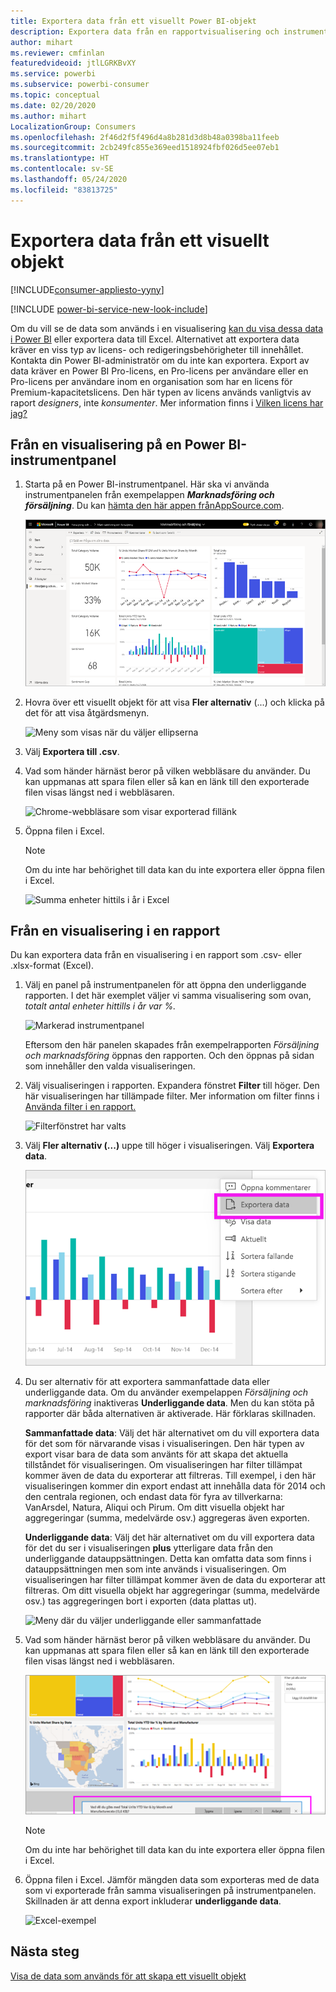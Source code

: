 ```yaml
---
title: Exportera data från ett visuellt Power BI-objekt
description: Exportera data från en rapportvisualisering och instrumentpanelvisualisering och visa dem i Excel.
author: mihart
ms.reviewer: cmfinlan
featuredvideoid: jtlLGRKBvXY
ms.service: powerbi
ms.subservice: powerbi-consumer
ms.topic: conceptual
ms.date: 02/20/2020
ms.author: mihart
LocalizationGroup: Consumers
ms.openlocfilehash: 2f46d2f5f496d4a8b281d3d8b48a0398ba11feeb
ms.sourcegitcommit: 2cb249fc855e369eed1518924fbf026d5ee07eb1
ms.translationtype: HT
ms.contentlocale: sv-SE
ms.lasthandoff: 05/24/2020
ms.locfileid: "83813725"
---
```

# <a name="export-data-from-a-visual"></a>Exportera data från ett visuellt objekt

[!INCLUDE[consumer-appliesto-yyny](../includes/consumer-appliesto-yyny.md)]

[!INCLUDE [power-bi-service-new-look-include](../includes/power-bi-service-new-look-include.md)]

Om du vill se de data som används i en visualisering [kan du visa dessa data i Power BI](end-user-show-data.md) eller exportera data till Excel. Alternativet att exportera data kräver en viss typ av licens- och redigeringsbehörigheter till innehållet. Kontakta din Power BI-administratör om du inte kan exportera. Export av data kräver en Power BI Pro-licens, en Pro-licens per användare eller en Pro-licens per användare inom en organisation som har en licens för Premium-kapacitetslicens. Den här typen av licens används vanligtvis av raport *designers*, inte *konsumenter*. Mer information finns i [Vilken licens har jag?](end-user-license.md)


## <a name="from-a-visual-on-a-power-bi-dashboard"></a>Från en visualisering på en Power BI-instrumentpanel

1. Starta på en Power BI-instrumentpanel. Här ska vi använda instrumentpanelen från exempelappen ***Marknadsföring och försäljning***. Du kan [hämta den här appen frånAppSource.com](https://appsource.microsoft.com/en-us/product/power-bi/microsoft-retail-analysis-sample.salesandmarketingsample
).

    ![Appinstrumentpanel](media/end-user-export/power-bi-dashboards.png)

2. Hovra över ett visuellt objekt för att visa **Fler alternativ** (...) och klicka på det för att visa åtgärdsmenyn.

    ![Meny som visas när du väljer ellipserna](media/end-user-export/power-bi-options-menu.png)

3. Välj **Exportera till .csv**.

4. Vad som händer härnäst beror på vilken webbläsare du använder. Du kan uppmanas att spara filen eller så kan en länk till den exporterade filen visas längst ned i webbläsaren. 

    ![Chrome-webbläsare som visar exporterad fillänk](media/end-user-export/power-bi-dashboard-exports.png)

5. Öppna filen i Excel. 

    > [!NOTE]
    > Om du inte har behörighet till data kan du inte exportera eller öppna filen i Excel.  

    ![Summa enheter hittils i år i Excel](media/end-user-export/power-bi-excel.png)


## <a name="from-a-visual-in-a-report"></a>Från en visualisering i en rapport
Du kan exportera data från en visualisering i en rapport som .csv- eller .xlsx-format (Excel). 

1. Välj en panel på instrumentpanelen för att öppna den underliggande rapporten.  I det här exemplet väljer vi samma visualisering som ovan, *totalt antal enheter hittills i år var %.* 

    ![Markerad instrumentpanel](media/end-user-export/power-bi-export-reports.png)

    Eftersom den här panelen skapades från exempelrapporten *Försäljning och marknadsföring* öppnas den rapporten. Och den öppnas på sidan som innehåller den valda visualiseringen. 

2. Välj visualiseringen i rapporten. Expandera fönstret **Filter** till höger. Den här visualiseringen har tillämpade filter. Mer information om filter finns i [Använda filter i en rapport.](end-user-report-filter.md)

    ![Filterfönstret har valts](media/end-user-export/power-bi-export-filter.png)


3. Välj **Fler alternativ (...)** uppe till höger i visualiseringen. Välj **Exportera data**.

    ![Markerade exporterade data från listrutan](media/end-user-export/power-bi-export-report.png)

4. Du ser alternativ för att exportera sammanfattade data eller underliggande data. Om du använder exempelappen *Försäljning och marknadsföring* inaktiveras **Underliggande data**. Men du kan stöta på rapporter där båda alternativen är aktiverade. Här förklaras skillnaden.

    **Sammanfattade data**: Välj det här alternativet om du vill exportera data för det som för närvarande visas i visualiseringen.  Den här typen av export visar bara de data som använts för att skapa det aktuella tillståndet för visualiseringen. Om visualiseringen har filter tillämpat kommer även de data du exporterar att filtreras. Till exempel, i den här visualiseringen kommer din export endast att innehålla data för 2014 och den centrala regionen, och endast data för fyra av tillverkarna: VanArsdel, Natura, Aliqui och Pirum. Om ditt visuella objekt har aggregeringar (summa, medelvärde osv.) aggregeras även exporten. 
  

    **Underliggande data**: Välj det här alternativet om du vill exportera data för det du ser i visualiseringen **plus** ytterligare data från den underliggande datauppsättningen.  Detta kan omfatta data som finns i datauppsättningen men som inte används i visualiseringen. Om visualiseringen har filter tillämpat kommer även de data du exporterar att filtreras.  Om ditt visuella objekt har aggregeringar (summa, medelvärde osv.) tas aggregeringen bort i exporten (data plattas ut). 

    ![Meny där du väljer underliggande eller sammanfattade](media/end-user-export/power-bi-export-underlying.png)

5. Vad som händer härnäst beror på vilken webbläsare du använder. Du kan uppmanas att spara filen eller så kan en länk till den exporterade filen visas längst ned i webbläsaren. 

    ![Exporterad fil visas i webbläsaren Microsoft Edge](media/end-user-export/power-bi-export-edge-browser.png)

    > [!NOTE]
    > Om du inte har behörighet till data kan du inte exportera eller öppna filen i Excel.  


6. Öppna filen i Excel. Jämför mängden data som exporteras med de data som vi exporterade från samma visualiseringen på instrumentpanelen. Skillnaden är att denna export inkluderar **underliggande data**. 

    ![Excel-exempel](media/end-user-export/power-bi-underlying.png)

## <a name="next-steps"></a>Nästa steg

[Visa de data som används för att skapa ett visuellt objekt](end-user-show-data.md)